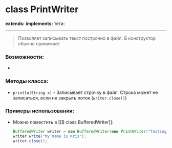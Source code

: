 # class PrintWriter
**extends:** 
**implements:** 
теги:

---

>Позволяет записывать текст построчно в файл. В конструктор обычно принимает 

### Возможности:
- 
### Методы класса:
- `println(String x)` - Записывает строчку в файл. Строка может не записаться, если не закрыть поток (`writer.close()`)

### Примеры использования:
- Можно поместить в [[$ class BufferedWriter]]:
	```java
	BufferedWriter writer = new BufferedWriter(new PrintWriter("Testing\_file.txt"));
	writer.write("My name is Kris");
	writer.close();
	```